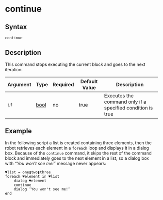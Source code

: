 # continue

## Syntax

```G1ANT
continue
```

## Description

This command stops executing the current block and goes to the next iteration.

| Argument       | Type                                                         | Required | Default Value                                               | Description                                                  |
| -------------- | ------------------------------------------------------------ | -------- | ----------------------------------------------------------- | ------------------------------------------------------------ |
| `if`           | [bool](../../G1ANT.Language/Structures/BooleanStructure.md) | no       | true                                                        | Executes the command only if a specified condition is true   |

## Example

In the following script a list is created containing three elements, then the robot retrieves each element in a `foreach` loop and displays it in a dialog box. Because of the `continue` command, it skips the rest of the command block and immediately goes to the next element in a list, so a dialog box with *“You won't see me!”* message never appears:

```G1ANT
♥list = one❚two❚three
foreach ♥element in ♥list
    dialog ♥element
    continue
    dialog ‴You won't see me!‴
end
```


